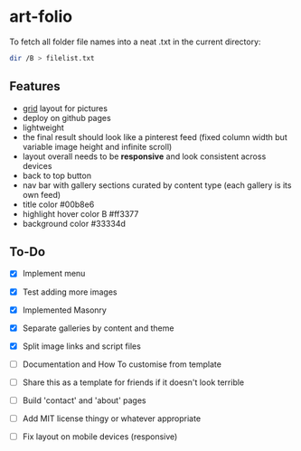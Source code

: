 # art-folio

To fetch all folder file names into a neat .txt in the current directory:
```bash
dir /B > filelist.txt
```
## Features

- [grid](https://masonry.desandro.com) layout for pictures
- deploy on github pages
- lightweight
- the final result should look like a pinterest feed (fixed column width but variable image height and infinite scroll)
- layout overall needs to be **responsive** and look consistent across devices
- back to top button
- nav bar with gallery sections curated by content type (each gallery is its own feed)
- title color #00b8e6
- highlight hover color B #ff3377
- background color #33334d

## To-Do

- [x] Implement menu
- [x] Test adding more images
- [x] Implemented Masonry
- [x] Separate galleries by content and theme
- [x] Split image links and script files
- [ ] Documentation and How To customise from template
- [ ] Share this as a template for friends if it doesn't look terrible
- [ ] Build 'contact' and 'about' pages
- [ ] Add MIT license thingy or whatever appropriate
- [ ] Fix layout on mobile devices (responsive)

